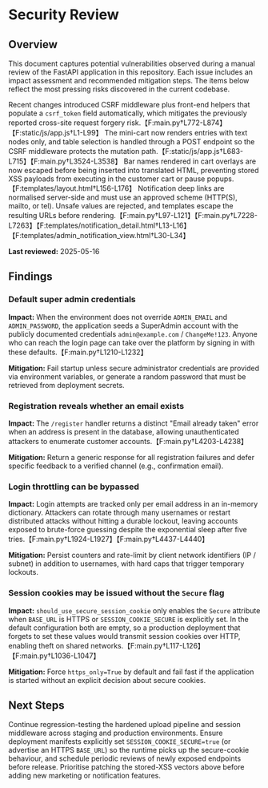 # Security Review

## Overview
This document captures potential vulnerabilities observed during a manual review of the FastAPI application in this repository.
Each issue includes an impact assessment and recommended mitigation steps. The items below reflect the most pressing risks
discovered in the current codebase.

Recent changes introduced CSRF middleware plus front-end helpers that populate a `csrf_token` field automatically, which
mitigates the previously reported cross-site request forgery risk.【F:main.py†L772-L874】【F:static/js/app.js†L1-L99】
The mini-cart now renders entries with text nodes only, and table selection is handled through a POST endpoint so the
CSRF middleware protects the mutation path.【F:static/js/app.js†L683-L715】【F:main.py†L3524-L3538】
Bar names rendered in cart overlays are now escaped before being inserted into translated HTML, preventing stored XSS
payloads from executing in the customer cart or pause popups.【F:templates/layout.html†L156-L176】
Notification deep links are normalised server-side and must use an approved scheme (HTTP(S), mailto, or tel). Unsafe
values are rejected, and templates escape the resulting URLs before rendering.【F:main.py†L97-L121】【F:main.py†L7228-L7263】【F:templates/notification_detail.html†L13-L16】【F:templates/admin_notification_view.html†L30-L34】

**Last reviewed:** 2025-05-16

## Findings

### Default super admin credentials
**Impact:** When the environment does not override `ADMIN_EMAIL` and `ADMIN_PASSWORD`, the application seeds a SuperAdmin account with the publicly documented credentials `admin@example.com` / `ChangeMe!123`. Anyone who can reach the login page can take over the platform by signing in with these defaults.【F:main.py†L1210-L1232】

**Mitigation:** Fail startup unless secure administrator credentials are provided via environment variables, or generate a random password that must be retrieved from deployment secrets.

### Registration reveals whether an email exists
**Impact:** The `/register` handler returns a distinct "Email already taken" error when an address is present in the database, allowing unauthenticated attackers to enumerate customer accounts.【F:main.py†L4203-L4238】

**Mitigation:** Return a generic response for all registration failures and defer specific feedback to a verified channel (e.g., confirmation email).

### Login throttling can be bypassed
**Impact:** Login attempts are tracked only per email address in an in-memory dictionary. Attackers can rotate through many usernames or restart distributed attacks without hitting a durable lockout, leaving accounts exposed to brute-force guessing despite the exponential sleep after five tries.【F:main.py†L1924-L1927】【F:main.py†L4437-L4440】

**Mitigation:** Persist counters and rate-limit by client network identifiers (IP / subnet) in addition to usernames, with hard caps that trigger temporary lockouts.

### Session cookies may be issued without the `Secure` flag
**Impact:** `should_use_secure_session_cookie` only enables the `Secure` attribute when `BASE_URL` is HTTPS or `SESSION_COOKIE_SECURE` is explicitly set. In the default configuration both are empty, so a production deployment that forgets to set these values would transmit session cookies over HTTP, enabling theft on shared networks.【F:main.py†L117-L126】【F:main.py†L1036-L1047】

**Mitigation:** Force `https_only=True` by default and fail fast if the application is started without an explicit decision about secure cookies.

## Next Steps
Continue regression-testing the hardened upload pipeline and session middleware across staging and production environments. Ensure deployment manifests explicitly set `SESSION_COOKIE_SECURE=true` (or advertise an HTTPS `BASE_URL`) so the runtime picks up the secure-cookie behaviour, and schedule periodic reviews of newly exposed endpoints before release. Prioritise patching the stored-XSS vectors above before adding new marketing or notification features.

